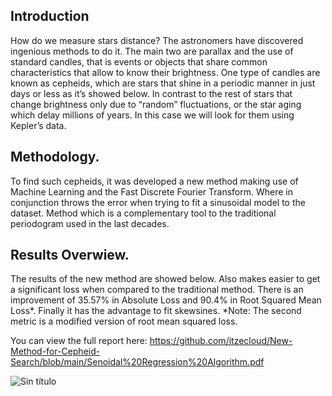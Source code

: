 ## Introduction
How do we measure stars distance? The astronomers have discovered ingenious methods to do it. The main two are parallax and the use of standard candles, that is events or objects that share common characteristics that allow to know their brightness. One type of candles are known as cepheids, which are stars that shine in a periodic manner in just days or less as it’s showed below. In contrast to the rest of stars that change brightness only due to “random” fluctuations, or the star aging which delay millions of years. In this case we will look for them using Kepler’s data.

## Methodology.
To find such cepheids, it was developed a new method making use of Machine Learning and the Fast Discrete Fourier Transform. Where in conjunction throws the error when trying to fit a sinusoidal model to the dataset. Method which is a complementary tool to the traditional periodogram used in the last decades.

## Results Overwiew.
The results of the new method are showed below. Also makes easier to get a significant loss when compared to the traditional method. There is an improvement of 35.57% in Absolute Loss and 90.4% in Root Squared Mean Loss*. Finally it has the advantage to fit skewsines. *Note: The second metric is a modified version of root mean squared loss. 

You can view the full report here: https://github.com/itzecloud/New-Method-for-Cepheid-Search/blob/main/Senoidal%20Regression%20Algorithm.pdf

![Sin título](https://github.com/itzecloud/New-Method-for-Cepheid-Search/assets/148586659/069cb712-5425-4d56-b52f-78961cc05052)
